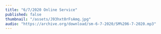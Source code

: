 ```yaml
---
title: "6/7/2020 Online Service"
published: false
thumbnail: "/assets/J93hxt0rFsAmq.jpg"
audio: "https://archive.org/download/sm-6-7-2020/SM%206-7-2020.mp3"
---
```


